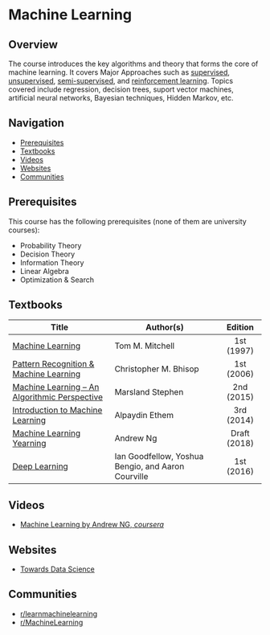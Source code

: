 # Machine Learning

## Overview
The course introduces the key algorithms and theory that forms the core of machine learning. It covers Major Approaches such as [supervised](https://en.wikipedia.org/wiki/Supervised_learning), [unsupervised](https://en.wikipedia.org/wiki/Unsupervised_learning), [semi-supervised](https://en.wikipedia.org/wiki/Semi-supervised_learning), and [reinforcement learning](https://en.wikipedia.org/wiki/Reinforcement_learning). Topics covered include regression, decision trees, suport vector machines, artificial neural networks, Bayesian techniques, Hidden Markov, etc.


## Navigation

*   [Prerequisites](#prerequisites)
*   [Textbooks](#textbooks)
*   [Videos](#videos)
*   [Websites](#websites)
*   [Communities](#communities)

## Prerequisites

This course has the following prerequisites (none of them are university courses):

* Probability Theory
* Decision Theory
* Information Theory
* Linear Algebra
* Optimization & Search


## Textbooks

| Title | Author(s) | Edition |
| -------------|-------------|:-----:|
| [Machine Learning](https://drive.google.com/file/d/1QDdURNqE31wy1rXiGhHlwzFhQDtRxXIs/view?usp=sharing) | Tom M. Mitchell | 1st (1997) |
| [Pattern Recognition & Machine Learning](https://drive.google.com/file/d/1UoybxG2w-bZmKdOcqUdif3yLU5XEosQA/view?usp=sharing) | Christopher M. Bhisop | 1st (2006) |
| [Machine Learning – An Algorithmic Perspective](https://drive.google.com/file/d/1AHo4cXt-l-a6hbCJ8spMJctG-LAqRnHJ/view?usp=sharing) | Marsland Stephen | 2nd (2015) |
| [Introduction to Machine Learning](https://drive.google.com/file/d/1j8xYR63yWTN-Z4u7kxnskXMtvUwkqDXH/view?usp=sharing) | Alpaydin Ethem | 3rd (2014) |
| [Machine Learning Yearning](https://drive.google.com/file/d/1OuRPDVmdmhYvWSoFbOoEA_sdK3aroai3/view?usp=sharing) | Andrew Ng | Draft (2018) |
| [Deep Learning](https://drive.google.com/file/d/1xZL-Due1d0oPKix5WGkaY4JIdSmRTZjc/view?usp=sharing) | Ian Goodfellow, Yoshua Bengio, and Aaron Courville | 1st (2016) |


## Videos

*   [Machine Learning by Andrew NG, *coursera*](https://www.coursera.org/learn/machine-learning)

## Websites

*   [Towards Data Science](https://towardsdatascience.com)

## Communities

*   [r/learnmachinelearning](https://www.reddit.com/r/learnmachinelearning/)
*   [r/MachineLearning](https://www.reddit.com/r/MachineLearning/)
